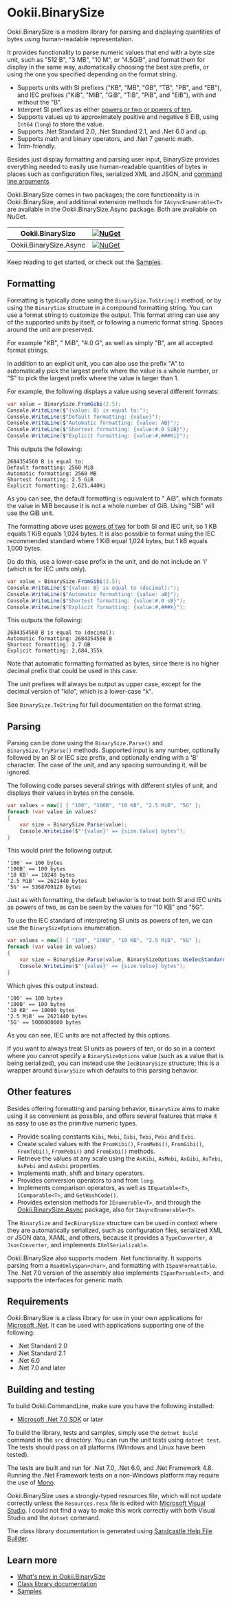 # Ookii.BinarySize

Ookii.BinarySize is a modern library for parsing and displaying quantities of bytes using
human-readable representation.

It provides functionality to parse numeric values that end with a byte size unit, such as "512 B",
"3 MB", "10 M", or "4.5GiB", and format them for display in the same way, automatically choosing the
best size prefix, or using the one you specified depending on the format string.

- Supports units with SI prefixes ("KB", "MB", "GB", "TB", "PB", and "EB"), and IEC prefixes
  ("KiB", "MiB", "GiB", "TiB", "PiB", and "EiB"), with and without the "B".
- Interpret SI prefixes as either [powers or two or powers of ten](https://en.wikipedia.org/wiki/Byte#Multiple-byte_units).
- Supports values up to approximately positive and negative 8 EiB, using `Int64` (`long`) to store
  the value.
- Supports .Net Standard 2.0, .Net Standard 2.1, and .Net 6.0 and up.
- Supports math and binary operators, and .Net 7 generic math.
- Trim-friendly.

Besides just display formatting and parsing user input, BinarySize provides everything needed to
easily use human-readable quantities of bytes in places such as configuration files, serialized
XML and JSON, and [command line arguments](src/Samples/ListDirectory).

Ookii.BinarySize comes in two packages; the core functionality is in Ookii.BinarySize, and
additional extension methods for `IAsyncEnumerable<T>` are available in the Ookii.BinarySize.Async
package. Both are available on NuGet.

Ookii.BinarySize       | [![NuGet](https://img.shields.io/nuget/v/Ookii.BinarySize)](https://www.nuget.org/packages/Ookii.BinarySize/)
-----------------------|--------------------------------------------------------------------------------------------------------------------------
Ookii.BinarySize.Async | [![NuGet](https://img.shields.io/nuget/v/Ookii.BinarySize.Async)](https://www.nuget.org/packages/Ookii.BinarySize.Async/)

Keep reading to get started, or check out the [Samples](src/Samples).

## Formatting

Formatting is typically done using the `BinarySize.ToString()` method, or by using the `BinarySize`
structure in a compound formatting string. You can use a format string to customize the output.
This format string can use any of the supported units by itself, or following a numeric format
string. Spaces around the unit are preserved.

For example "KB", " MiB", "#.0 G", as well as simply "B", are all accepted format strings.

In addition to an explicit unit, you can also use the prefix "A" to automatically pick the largest
prefix where the value is a whole number, or "S" to pick the largest prefix where the value is
larger than 1.

For example, the following displays a value using several different formats:

```csharp
var value = BinarySize.FromGibi(2.5);
Console.WriteLine($"{value: B} is equal to:");
Console.WriteLine($"Default formatting: {value}");
Console.WriteLine($"Automatic formatting: {value: AB}");
Console.WriteLine($"Shortest formatting: {value:#.0 SiB}");
Console.WriteLine($"Explicit formatting: {value:#,###Ki}");
```

This outputs the following:

```text
2684354560 B is equal to:
Default formatting: 2560 MiB
Automatic formatting: 2560 MB
Shortest formatting: 2.5 GiB
Explicit formatting: 2,621,440Ki
```

As you can see, the default formatting is equivalent to " AiB", which formats the value in MiB
because it is not a whole number of GiB. Using "SiB" will use the GiB unit.

The formatting above uses [powers of two](https://en.wikipedia.org/wiki/Byte#Multiple-byte_units)
for both SI and IEC unit, so 1 KB equals 1 KiB equals 1,024 bytes. It is also possible to format
using the IEC recommended standard where 1 KiB equal 1,024 bytes, but 1 kB equals 1,000 bytes.

Do do this, use a lower-case prefix in the unit, and do not include an 'i' (which is for IEC units
only).

```csharp
var value = BinarySize.FromGibi(2.5);
Console.WriteLine($"{value: B} is equal to (decimal):");
Console.WriteLine($"Automatic formatting: {value: aB}");
Console.WriteLine($"Shortest formatting: {value:#.0 sB}");
Console.WriteLine($"Explicit formatting: {value:#,###k}");
```

This outputs the following:

```text
2684354560 B is equal to (decimal):
Automatic formatting: 2684354560 B
Shortest formatting: 2.7 GB
Explicit formatting: 2,684,355k
```

Note that automatic formatting formatted as bytes, since there is no higher decimal prefix that
could be used in this case.

The unit prefixes will always be output as upper case, except for the decimal version of "kilo",
which is a lower-case "k".

See `BinarySize.ToString` for full documentation on the format string.

## Parsing

Parsing can be done using the `BinarySize.Parse()` and `BinarySize.TryParse()` methods. Supported
input is any number, optionally followed by an SI or IEC size prefix, and optionally ending with
a 'B' character. The case of the unit, and any spacing surrounding it, will be ignored.

The following code parses several strings with different styles of unit, and displays their values
in bytes on the console.

```csharp
var values = new[] { "100", "100B", "10 KB", "2.5 MiB", "5G" };
foreach (var value in values)
{
    var size = BinarySize.Parse(value);
    Console.WriteLine($"'{value}' == {size.Value} bytes");
}
```

This would print the following output.

```text
'100' == 100 bytes
'100B' == 100 bytes
'10 KB' == 10240 bytes
'2.5 MiB' == 2621440 bytes
'5G' == 5368709120 bytes
```

Just as with formatting, the default behavior is to treat both SI and IEC units as powers of two, as
can be seen by the values for "10 KB" and "5G".

To use the IEC standard of interpreting SI units as powers of ten, we can use the `BinarySizeOptions` enumeration.

```csharp
var values = new[] { "100", "100B", "10 KB", "2.5 MiB", "5G" };
foreach (var value in values)
{
    var size = BinarySize.Parse(value, BinarySizeOptions.UseIecStandard);
    Console.WriteLine($"'{value}' == {size.Value} bytes");
}
```

Which gives this output instead.

```text
'100' == 100 bytes
'100B' == 100 bytes
'10 KB' == 10000 bytes
'2.5 MiB' == 2621440 bytes
'5G' == 5000000000 bytes
```

As you can see, IEC units are not affected by this options.

If you want to always treat SI units as powers of ten, or do so in a context where you cannot
specify a `BinarySizeOptions` value (such as a value that is being serialized), you can instead use
the `IecBinarySize` structure; this is a wrapper around `BinarySize` which defaults to this parsing
behavior.

## Other features

Besides offering formatting and parsing behavior, `BinarySize` aims to make using it as convenient
as possible, and offers several features that make it as easy to use as the primitive numeric types.

- Provide scaling constants `Kibi`, `Mebi`, `Gibi`, `Tebi`, `Pebi` and `Exbi`.
- Create scaled values with the `FromKibi()`, `FromMebi()`, `FromGibi()`, `FromTebi()`, `FromPebi()`
  and `FromExbi()` methods.
- Retrieve the values at any scale using the `AsKibi`, `AsMebi`, `AsGibi`, `AsTebi`, `AsPebi` and
  `AsExbi` properties.
- Implements math, shift and binary operators.
- Provides conversion operators to and from `long`.
- Implements comparison operators, as well as `IEquatable<T>`, `IComparable<T>`,
  and `GetHashCode()`.
- Provides extension methods for `IEnumerable<T>`, and through the
  [Ookii.BinarySize.Async](https://www.nuget.org/packages/Ookii.BinarySize.Async) package, also for
  `IAsyncEnumerable<T>`.

The `BinarySize` and `IecBinarySize` structure can be used in context where they are automatically
serialized, such as configuration files, serialized XML or JSON data, XAML, and others, because
it provides a `TypeConverter`, a `JsonConverter`, and implements `IXmlSerializable`.

Ookii.BinarySize also supports modern .Net functionality. It supports parsing from a
`ReadOnlySpan<char>`, and formatting with `ISpanFormattable`. The .Net 7.0 version of the
assembly also implements `ISpanParsable<T>`, and supports the interfaces for generic math.

## Requirements

Ookii.BinarySize is a class library for use in your own applications for [Microsoft .Net](https://dotnet.microsoft.com/).
It can be used with applications supporting one of the following:

- .Net Standard 2.0
- .Net Standard 2.1
- .Net 6.0
- .Net 7.0 and later

## Building and testing

To build Ookii.CommandLine, make sure you have the following installed:

- [Microsoft .Net 7.0 SDK](https://dotnet.microsoft.com/download) or later

To build the library, tests and samples, simply use the `dotnet build` command in the `src`
directory. You can run the unit tests using `dotnet test`. The tests should pass on all platforms
(Windows and Linux have been tested).

The tests are built and run for .Net 7.0, .Net 6.0, and .Net Framework 4.8. Running the .Net
Framework tests on a non-Windows platform may require the use of [Mono](https://www.mono-project.com/).

Ookii.BinarySize uses a strongly-typed resources file, which will not update correctly unless the
`Resources.resx` file is edited with [Microsoft Visual Studio](https://visualstudio.microsoft.com/).
I could not find a way to make this work correctly with both Visual Studio and the `dotnet` command.

The class library documentation is generated using [Sandcastle Help File Builder](https://github.com/EWSoftware/SHFB).

## Learn more

- [What's new in Ookii.BinarySize](docs/ChangeLog.md)
- [Class library documentation](https://www.ookii.org/Link/BinarySizeDoc)
- [Samples](src/Samples)
